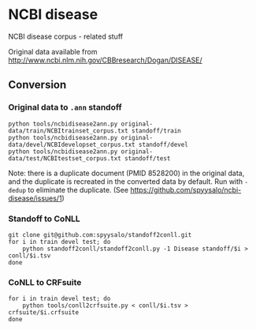 # NCBI disease

NCBI disease corpus - related stuff

Original data available from
<http://www.ncbi.nlm.nih.gov/CBBresearch/Dogan/DISEASE/>

## Conversion

### Original data to `.ann` standoff

    python tools/ncbidisease2ann.py original-data/train/NCBItrainset_corpus.txt standoff/train
    python tools/ncbidisease2ann.py original-data/devel/NCBIdevelopset_corpus.txt standoff/devel
    python tools/ncbidisease2ann.py original-data/test/NCBItestset_corpus.txt standoff/test

Note: there is a duplicate document (PMID 8528200) in the original
data, and the duplicate is recreated in the converted data by default.
Run with `-dedup` to eliminate the duplicate.
(See <https://github.com/spyysalo/ncbi-disease/issues/1>)

### Standoff to CoNLL

    git clone git@github.com:spyysalo/standoff2conll.git
    for i in train devel test; do
        python standoff2conll/standoff2conll.py -1 Disease standoff/$i > conll/$i.tsv
    done

### CoNLL to CRFsuite

    for i in train devel test; do
        python tools/conll2crfsuite.py < conll/$i.tsv > crfsuite/$i.crfsuite
    done
